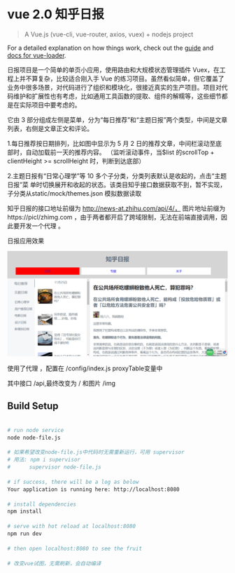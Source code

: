# vue 2.0 知乎日报

> A Vue.js (vue-cli, vue-router, axios, vuex) + nodejs  project

For a detailed explanation on how things work, check out the [guide](http://vuejs-templates.github.io/webpack/) and [docs for vue-loader](http://vuejs.github.io/vue-loader).


日报项目是一个简单的单页小应用，使用路由和大规模状态管理插件 Vuex，在工程上并不算复杂，比较适合刚入手 Vue 的练习项目。虽然看似简单，但它覆盖了业务中很多场景，对代码进行了组织和模块化，很接近真实的生产项目。项目对代码维护和扩展性也有考虑，比如通用工具函数的提取、组件的解糯等，这些细节都是在实际项目中要考虑的。

它由 3 部分组成左侧是菜单，分为“每日推荐”和“主题日报”两个类型，中间是文章列表，右侧是文章正文和评论。

1.每日推荐按日期排列，比如图中显示为 5 月 2 日的推荐文章，中间栏滚动至底部时，自动加载前一天的推荐内容。
（监听滚动事件，当$list 的scrollTop +  clientHeight >= scrollHeight 时，判断到达底部）

2.主题日报有“日常心理学”等 10 多个子分类，分类列表默认是收起的，点击“主题日报”菜
单时切换展开和收起的状态。该类目知乎接口数据获取不到，暂不实现，子分类从static/mock/themes.json 模拟数据读取

知乎日报的接口地址前缀为 http://news-at.zhihu.com/api/4/，
图片地址前缀为https://picl/zhimg.com ，由于两者都开启了跨域限制，无法在前端直接调用，因此要开发一个代理 。

日报应用效果

![Image text](https://raw.githubusercontent.com/chenzeze/zhihuDaily/master/src/assets/%E7%9F%A5%E4%B9%8E%E6%97%A5%E6%8A%A5%E6%95%88%E6%9E%9C%E5%9B%BE.png)

使用了代理 ，配置在 /config/index.js proxyTable变量中

其中接口 /api,最终改变为 /
和图片 /img


## Build Setup

``` bash

# run node service
node node-file.js

# 如果希望改变node-file.js中代码时无需重新运行，可用 supervisor
# 用法: npm i supervisor
#      supervisor node-file.js

# if success, there will be a log as below
Your application is running here: http://localhost:8080

# install dependencies
npm install

# serve with hot reload at localhost:8080
npm run dev

# then open localhost:8080 to see the fruit

# 改变vue试图，无需刷新，会自动编译
```
